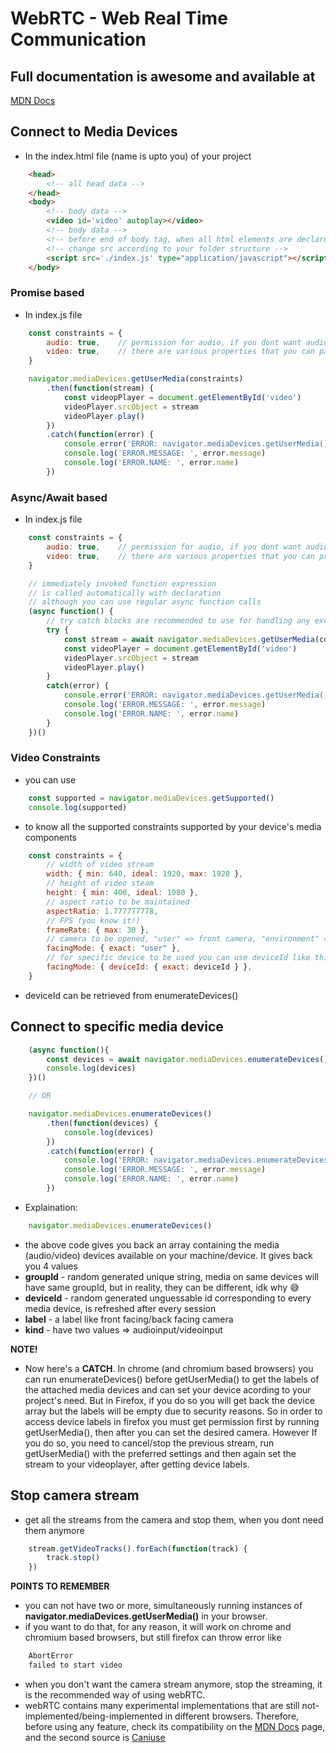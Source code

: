 # WebRTC - Web Real Time Communication

## Full documentation is awesome and available at
[MDN Docs](https://developer.mozilla.org/en-US/docs/Web/API/WebRTC_API)

## Connect to Media Devices
* In the index.html file (name is upto you) of your project
```html
    <head>
        <!-- all head data -->
    </head>
    <body>
        <!-- body data -->
        <video id='video' autoplay></video>
        <!-- body data -->
        <!-- before end of body tag, when all html elements are declared -->
        <!-- change src according to your folder structure -->
        <script src='./index.js' type="application/javascript"></script>
    </body>
```
### Promise based
* In index.js file
```js
    const constraints = {
        audio: true,    // permission for audio, if you dont want audio, dont mention it here
        video: true,    // there are various properties that you can pass in the video key value, are discussed below
    }

    navigator.mediaDevices.getUserMedia(constraints)
        .then(function(stream) {
            const videopPlayer = document.getElementById('video')
            videoPlayer.srcObject = stream
            videoPlayer.play()
        })
        .catch(function(error) {
            console.error('ERROR: navigator.mediaDevices.getUserMedia()')
            console.log('ERROR.MESSAGE: ', error.message)
            console.log('ERROR.NAME: ', error.name)
        })
```

### Async/Await based
* In index.js file
```js
    const constraints = {
        audio: true,    // permission for audio, if you dont want audio, dont mention it here
        video: true,    // there are various properties that you can pass in the video key value, are discussed below
    }

    // immediately invoked function expression
    // is called automatically with declaration
    // although you can use regular async function calls
    (async function() {
        // try catch blocks are recommended to use for handling any exceptions
        try {
            const stream = await navigator.mediaDevices.getUserMedia(constraints)
            const videoPlayer = document.getElementById('video')
            videoPlayer.srcObject = stream
            videoPlayer.play()
        }
        catch(error) {
            console.error('ERROR: navigator.mediaDevices.getUserMedia()')
            console.log('ERROR.MESSAGE: ', error.message)
            console.log('ERROR.NAME: ', error.name)
        }
    })()
```

### Video Constraints
* you can use
```js
    const supported = navigator.mediaDevices.getSupported()
    console.log(supported)
```
* to know all the supported constraints supported by your device's media components

```js
    const constraints = {
        // width of video stream
        width: { min: 640, ideal: 1920, max: 1920 },
        // height of video steam
        height: { min: 400, ideal: 1080 },
        // aspect ratio to be maintained
        aspectRatio: 1.777777778,
        // FPS (you know it!)
        frameRate: { max: 30 },
        // camera to be opened, "user" => front camera, "environment" => back camera
        facingMode: { exact: "user" },
        // for specific device to be used you can use deviceId like this
        facingMode: { deviceId: { exact: deviceId } },
    }
```
* deviceId can be retrieved from enumerateDevices()

## Connect to specific media device
```js
    (async function(){
        const devices = await navigator.mediaDevices.enumerateDevices()
        console.log(devices)
    })()

    // OR

    navigator.mediaDevices.enumerateDevices()
        .then(function(devices) {
            console.log(devices)
        })
        .catch(function(error) {
            console.log('ERROR: navigator.mediaDevices.enumerateDevices')
            console.log('ERROR.MESSAGE: ', error.message)
            console.log('ERROR.NAME: ', error.name)
        })

```

* Explaination:
```js
    navigator.mediaDevices.enumerateDevices()
```
* the above code gives you back an array containing the media (audio/video) devices available on your machine/device. It gives back you 4 values
*   **groupId** - random generated unique string, media on same devices will have same groupId, but in reality, they can be different, idk why 😅
*   **deviceId** - random generated unguessable id corresponding to every media device, is refreshed after every session
*   **label** - a label like front facing/back facing camera
*   **kind** - have two values => audioinput/videoinput

**NOTE!**
* Now here's a **CATCH**. In chrome (and chromium based browsers) you can run enumerateDevices() before getUserMedia() to get the labels of the attached media devices and can set your device acording to your project's need. But in Firefox, if you do so you will get back the device array but the labels will be empty due to security reasons. So in order to access device labels in firefox you must get permission first by running getUserMedia(), then after you can set the desired camera. However If you do so, you need to cancel/stop the previous stream, run getUserMedia() with the preferred settings and then again set the stream to your videoplayer, after getting device labels.

## Stop camera stream
* get all the streams from the camera and stop them, when you dont need them anymore
```js
    stream.getVideoTracks().forEach(function(track) {
        track.stop()
    })
```

**POINTS TO REMEMBER**
* you can not have two or more, simultaneously running instances of **navigator.mediaDevices.getUserMedia()** in your browser.
* if you want to do that, for any reason, it will work on chrome and chromium based browsers, but still firefox can throw error like
```js
    AbortError
    failed to start video
```
* when you don't want the camera stream anymore, stop the streaming, it is the recommended way of using webRTC.
* webRTC contains many experimental implementations that are still not-implemented/being-implemented in different browsers. Therefore, before using any feature, check its compatibility on the [MDN Docs](https://developer.mozilla.org/en-US/docs/Web/API/WebRTC_API) page, and the second source is [Caniuse](https://www.caniuse.com)